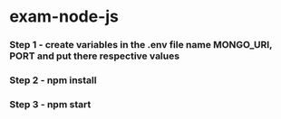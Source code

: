 # exam-node-js

### Step 1 - create variables in the .env file name MONGO_URI, PORT and put there respective values
### Step 2 - npm install
### Step 3 - npm start

